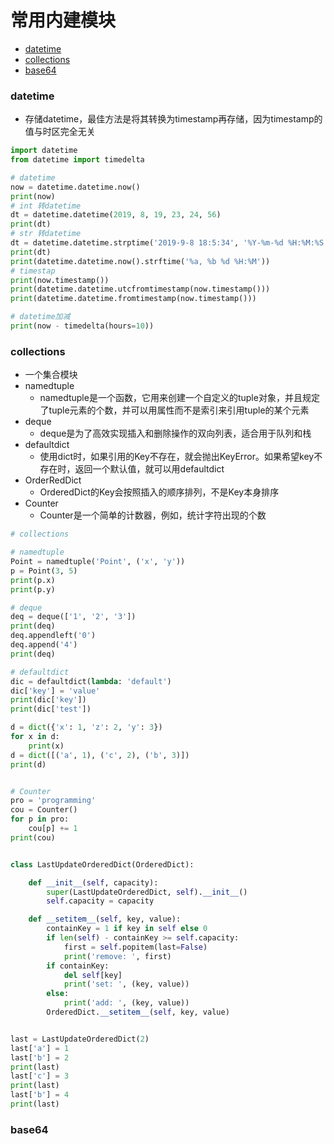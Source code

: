 # 常用内建模块

- [datetime](#datetime)
- [collections](#collections)
- [base64](#base64)

<div id="datetime"></div>

### datetime
- 存储datetime，最佳方法是将其转换为timestamp再存储，因为timestamp的值与时区完全无关
```python
import datetime
from datetime import timedelta

# datetime
now = datetime.datetime.now()
print(now)
# int 转datetime
dt = datetime.datetime(2019, 8, 19, 23, 24, 56)
print(dt)
# str 转datetime
dt = datetime.datetime.strptime('2019-9-8 18:5:34', '%Y-%m-%d %H:%M:%S')
print(dt)
print(datetime.datetime.now().strftime('%a, %b %d %H:%M'))
# timestap
print(now.timestamp())
print(datetime.datetime.utcfromtimestamp(now.timestamp()))
print(datetime.datetime.fromtimestamp(now.timestamp()))

# datetime加减
print(now - timedelta(hours=10))
```

<div id="collections"></div>

### collections
- 一个集合模块
- namedtuple
    - namedtuple是一个函数，它用来创建一个自定义的tuple对象，并且规定了tuple元素的个数，并可以用属性而不是索引来引用tuple的某个元素
- deque
    - deque是为了高效实现插入和删除操作的双向列表，适合用于队列和栈
- defaultdict
    - 使用dict时，如果引用的Key不存在，就会抛出KeyError。如果希望key不存在时，返回一个默认值，就可以用defaultdict
- OrderRedDict
    - OrderedDict的Key会按照插入的顺序排列，不是Key本身排序
- Counter
    - Counter是一个简单的计数器，例如，统计字符出现的个数
```python
# collections

# namedtuple
Point = namedtuple('Point', ('x', 'y'))
p = Point(3, 5)
print(p.x)
print(p.y)

# deque
deq = deque(['1', '2', '3'])
print(deq)
deq.appendleft('0')
deq.append('4')
print(deq)

# defaultdict
dic = defaultdict(lambda: 'default')
dic['key'] = 'value'
print(dic['key'])
print(dic['test'])

d = dict({'x': 1, 'z': 2, 'y': 3})
for x in d:
    print(x)
d = dict([('a', 1), ('c', 2), ('b', 3)])
print(d)


# Counter
pro = 'programming'
cou = Counter()
for p in pro:
    cou[p] += 1
print(cou)


class LastUpdateOrderedDict(OrderedDict):

    def __init__(self, capacity):
        super(LastUpdateOrderedDict, self).__init__()
        self.capacity = capacity

    def __setitem__(self, key, value):
        containKey = 1 if key in self else 0
        if len(self) - containKey >= self.capacity:
            first = self.popitem(last=False)
            print('remove: ', first)
        if containKey:
            del self[key]
            print('set: ', (key, value))
        else:
            print('add: ', (key, value))
        OrderedDict.__setitem__(self, key, value)


last = LastUpdateOrderedDict(2)
last['a'] = 1
last['b'] = 2
print(last)
last['c'] = 3
print(last)
last['b'] = 4
print(last)
```

<div id="base64"></div>

### base64